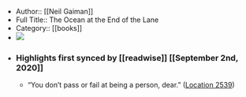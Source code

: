 - Author:: [[Neil Gaiman]]
- Full Title:: The Ocean at the End of the Lane
- Category:: [[books]]
- ![](https://images-na.ssl-images-amazon.com/images/I/51OkAAO%2BtuL._SL400_.jpg)
- ### Highlights first synced by [[readwise]] [[September 2nd, 2020]]
    - “You don’t pass or fail at being a person, dear.” ([Location 2539](https://readwise.io/to_kindle?action=open&asin=B009NFHF0Q&location=2539))
